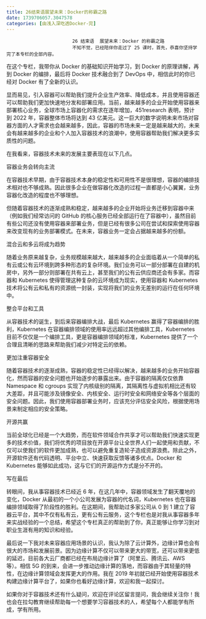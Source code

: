 ```yaml
---
title: 26结束语展望未来：Docker的称霸之路
date: 1739706057.3047578
categories: [由浅入深吃透Docker-完]
---
```

                            26 结束语  展望未来：Docker 的称霸之路
                            不知不觉，已经陪伴你走过了 25 课时，首先，恭喜你坚持学完了本专栏的全部内容。

在这个专栏，我带你从 Docker 的基础知识开始学习，到 Docker 的原理讲解，再到 Docker 的编排，最后将 Docker 技术融合到了 DevOps 中，相信此时的你已经对 Docker 有了全新的认识。

显而易见，引入容器可以帮助我们提升企业生产效率、降低成本，并且使用容器还可以帮助我们更加快速地分发和部署应用。当前，越来越多的企业开始使用容器来部署核心业务，全球市场上容器化的需求在逐年增加，451research 表明，预计到 2022 年，容器整体市场将达到 43 亿美元。这一巨大的数字说明未来市场对容器方面的人才需求也会越来越多，因此，容器的市场未来一定是越来越大的，未来会有越来越多的企业和个人加入容器技术的浪潮中，使用容器帮助我们解决更多实质性的问题。

在我看来，容器技术未来的发展主要表现在以下几点。

容器业务会转向主流

在容器技术早期，由于容器技术本身的稳定性和可用性不是很理想，容器的编排技术相对也不够成熟。因此很多企业在做容器化改造的过程一直都是小心翼翼，业务容器化改造的程度也不够理想。

但随着容器技术的逐渐成熟和稳定，越来越多的企业开始将业务迁移到容器中来（例如我们经常访问的 GitHub 的核心服务已经全部运行在了容器中），虽然目前有些公司还没有使用容器来部署业务，但是已经有很多公司在尝试和探索使用容器来改变现有的业务部署模式。在未来，容器业务一定会占据越来越多的份额。

混合云和多云将成为趋势

随着业务原来越复杂，业务规模越来越大，越来越多的企业面临着从一个简单的私有云或公有云环境到跨多种形态的复杂环境。我们业务可以一部分部署在自建的机房中，另外一部分则部署在共有云上，甚至我们的公有云供应商还会有多家。而容器和 Kubernetes 使得管理这种复杂的云环境成为现实，使用容器和 Kubernetes 技术将公有云和私有的资源统一封装，实现将我们的业务无差别的运行在任何环境中。

整合平台和工具

从容器技术的诞生，到后来容器编排大战，最后 Kubernetes 赢得了容器编排的胜利，Kubernetes 在容器编排领域的使用率远远超过其他编排工具，Kubernetes 目前不仅仅是一个编排工具，更是容器编排领域的标准，Kubernetes 提供了一个合理且清晰的思路来帮助我们减少对特定云的依赖。

更加注重容器安全

随着容器技术的逐渐成熟，容器的稳定性已经得以解决，越来越多的业务开始容器化，然而容器的安全问题也开始逐步的暴露出来。由于容器的隔离仅仅依靠 Namespace 和 cgroups 实现了内核级别的隔离，其隔离性与虚拟机相比还有较大差距，并且可能涉及镜像安全、内核安全、运行时安全和网络安全等各个层面的安全问题。因此，我们使用容器部署业务时，应该充分评估安全风险，根据使用场景来制定相应的安全策略。

开源共赢

当前全球化已经是一个大趋势，而在软件领域合作共享才可以帮助我们快速实现更多的技术价值，我们将优秀的项目放在开源平台让全世界人们一起使用和贡献，不仅可以使我们的软件更加成熟，也可以避免重复造轮子造成资源浪费。除此之外，开源软件还有代码透明、平台中立、快速获取反馈等诸多优点。Docker 和 Kubernetes 能够如此成功，这与它们的开源运作方式是分不开的。

写在最后

转眼间，我从事容器技术已经近 6 年，在这几年中，容器领域发生了翻天覆地的变化，Docker 从最初的一个小公司发展为容器的代名词，Kubernetes 也在容器编排领域取得了阶段性的胜利。在这期间，我帮助过多家公司从 0 到 1 建立了容器云平台，其中不仅有私有云，更有公有云服务，这个专栏也是对我从事容器多年来实战经验的一个总结，希望这个专栏真正的帮助到了你，真正能够让你学习到对职业生涯有用的知识和经验。

最后说一下我对未来容器应用场景的认识，我认为除了云计算外，边缘计算也会有很大的市场和发展前景。因为边缘计算不仅可以带来更大的带宽，还可以带来更低的延迟，目前各大云厂商都已经在布局边缘计算了（阿里云、腾讯云、AWS 等）。相信 5G 的到来，会进一步推动边缘计算的落地，而容器由于其轻量的特性，在边缘计算领域会发挥更大的作用。我在 2019 年初就已经开始使用容器技术构建边缘计算平台了，如果你也看好边缘计算，欢迎和我一起探讨。

如果你对于容器技术还有什么疑问，欢迎在评论区留言提问，我会继续关注你！我也会在拉勾教育继续帮助每一个想要学习容器技术的人，希望每个人都能学有所成，学有所用。

                        
                        
                            